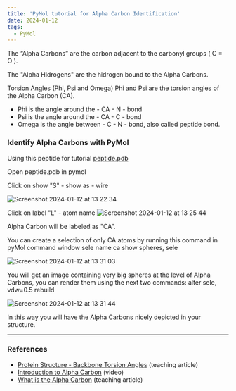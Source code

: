 ```yaml
---
title: 'PyMol tutorial for Alpha Carbon Identification'
date: 2024-01-12
tags:
  - PyMol
---
```

The “Alpha Carbons” are the carbon adjacent to the carbonyl groups ( C = O ).

The "Alpha Hidrogens" are the hidrogen bound to the Alpha Carbons.

Torsion Angles (Phi, Psi and Omega)
Phi and Psi are the torsion angles of the Alpha Carbon (CA).
- Phi is the angle around the - CA - N - bond
- Psi is the angle around the - CA - C - bond
- Omega is the angle between - C - N - bond, also called peptide bond.

### Identify Alpha Carbons with PyMol

Using this peptide for tutorial
[peptide.pdb](../files/peptide.pdb)

Open peptide.pdb in pymol

Click on show "S" - show as - wire

![Screenshot 2024-01-12 at 13 22 34](https://github.com/simoneatt11/simoneatt11.github.io/assets/61795621/105dd5d1-876e-4f46-a1c5-5ac7ba04eb68)

Click on label "L" - atom name
![Screenshot 2024-01-12 at 13 25 44](https://github.com/simoneatt11/simoneatt11.github.io/assets/61795621/1af15be4-00ed-410d-ae4e-98de2417aa63)

Alpha Carbon will be labeled as "CA".

You can create a selection of only CA atoms by running this command in pyMol command window
sele name ca
show spheres, sele

![Screenshot 2024-01-12 at 13 31 03](https://github.com/simoneatt11/simoneatt11.github.io/assets/61795621/c99d1ada-7f1d-43ed-816e-6e4758a76864)

You will get an image containing very big spheres at the level of Alpha Carbons, you can render them using the next two commands:
alter sele, vdw=0.5
rebuild

![Screenshot 2024-01-12 at 13 31 44](https://github.com/simoneatt11/simoneatt11.github.io/assets/61795621/76cf53ec-7830-4c5f-b3d8-f54c19259b92)

In this way you will have the Alpha Carbons nicely depicted in your structure. 

---
### References
- [Protein Structure - Backbone Torsion Angles](http://www.bioinf.org.uk/teaching/bioc0008/page03.html) (teaching article)
- [Introduction to Alpha Carbon](https://www.youtube.com/watch?v=3PsZSXB4E3Q) (video)
- [What is the Alpha Carbon](https://www.masterorganicchemistry.com/2012/03/26/weird-nomenclature-in-carbonyl-chemistry/#:~:text=The%20%E2%80%9CAlpha%20Carbon%E2%80%9D%20Is%20The%20Carbon%20Adjacent%20To%20The%20Carbonyl,-The%20functional%20group&text=In%20organic%20chemistry%2C%20it's%20common,carbon%E2%80%9D%2C%20and%20so%20on.) (teaching article)
